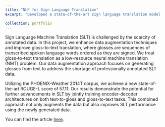 ```yaml
---
title: "NLP for Sign Language Translation"
excerpt: "Developed a state-of-the-art sign language translation model using transformers and the Flan-T5 architecture to improve gloss-to-text translation.<br/><img src='/images/500x300.png'>"

collection: portfolio
---
```


Sign Language Machine Translation (SLT) is challenged by the scarcity of annotated data. In this project, we enhance data augmentation techniques and improve gloss-to-text translation, where glosses are sequences of transcribed spoken language words ordered as they are signed. We treat gloss-to-text translation as a low-resource neural machine translation (NMT) problem. Our data augmentation approach focuses on generating glosses from text to address the shortage of professionally annotated SLT data.

Utilizing the PHOENIX-Weather 2014T corpus, we achieve a new state-of-the-art ROUGE-L score of 57.11. Our results demonstrate the potential for further advancements in SLT by jointly training encoder-decoder architectures on both text-to-gloss and gloss-to-text tasks. This combined approach not only augments the data but also improves SLT performance using the newly generated data.

You can find the article [here](https://robin-dieudonne.github.io/NLP_for_SignLanguageTranslation.pdf).
